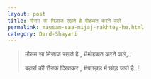 ```yaml
---
layout: post
title: मौसम सा मिज़ाज रखते है मोहब्बत करने वाले
permalink: mausam-saa-mijaj-rakhtey-he.html
category: Dard-Shayari
---
```

> मौसम सा मिज़ाज रखते है , #मोहब्बत करने वाले,..
> 
> बहारों की रौनक दिखाकर , #पतझड़ में छोड़ जाते है..!!